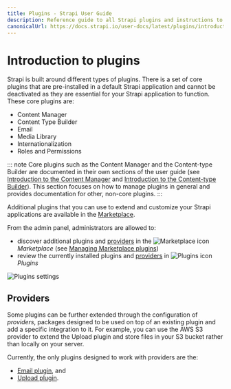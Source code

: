 ```yaml
---
title: Plugins - Strapi User Guide
description: Reference guide to all Strapi plugins and instructions to use these plugins.
canonicalUrl: https://docs.strapi.io/user-docs/latest/plugins/introduction-to-plugins.html
---
```


# Introduction to plugins

Strapi is built around different types of plugins. There is a set of core plugins that are pre-installed in a default Strapi application and cannot be deactivated as they are essential for your Strapi application to function. These core plugins are:

* Content Manager
* Content Type Builder
* Email
* Media Library
* Internationalization
* Roles and Permissions

::: note
Core plugins such as the Content Manager and the Content-type Builder are documented in their own sections of the user guide (see [Introduction to the Content Manager](../content-manager/introduction-to-content-manager.md) and [Introduction to the Content-type Builder](../content-types-builder/introduction-to-content-types-builder.md)). This section focuses on how to manage plugins in general and provides documentation for other, non-core plugins.
:::

Additional plugins that you can use to extend and customize your Strapi applications are available in the [Marketplace](../plugins/installing-plugins-via-marketplace.md).

From the admin panel, administrators are allowed to:

- discover additional plugins and [providers](#providers) in the ![Marketplace icon](../assets/icons/marketplace.svg) _Marketplace_ (see [Managing Marketplace plugins](/user-docs/latest/plugins/installing-plugins-via-marketplace.md))
- review the currently installed plugins and [providers](#providers) in ![Plugins icon](../assets/icons/plugins.svg) _Plugins_

![Plugins settings](../assets/plugins/plugins-settings.png)

## Providers

Some plugins can be further extended through the configuration of _providers_, packages designed to be used on top of an existing plugin and add a specific integration to it. For example, you can use the AWS S3 provider to extend the Upload plugin and store files in your S3 bucket rather than locally on your server.

Currently, the only plugins designed to work with providers are the:

* [Email plugin](../../../developer-docs/latest/plugins/email.html#configure-the-plugin), and
* [Upload plugin](../../../developer-docs/latest/plugins/upload.html#using-a-provider).
